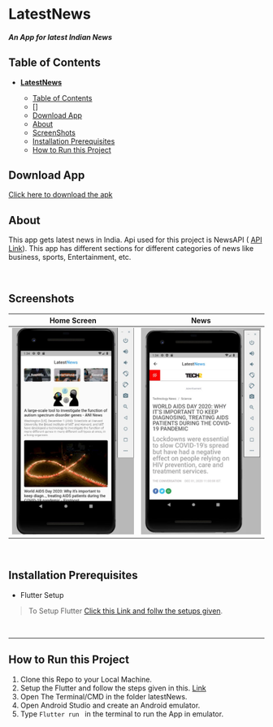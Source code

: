 # **LatestNews** 
#### *An App for latest Indian News*  


## Table of Contents
- [**LatestNews**](#latestnews)
     
  - [Table of Contents](#table-of-contents)
  - []
  - [Download App](#down)
  - [About](#about)
  - [ScreenShots](#website-demo)
  - [Installation Prerequisites](#installation-prerequisites)
  - [How to Run this Project](#how-to-run-this-project)
     




## Download App
[Click here to download the apk](https://drive.google.com/file/d/1yKEMFvd9vUgt45l6lb5oyuTKKWxeR5St/view?usp=sharing) 



## About
This app gets latest news in India. Api used for this project is NewsAPI ( [API Link](https://newsapi.org/)). This app has different sections for different categories of news like business, sports, Entertainment, etc.
 
</br>


## Screenshots


Home Screen             |  News
:-------------------------:|:-------------------------:
![](assets/screenshots/1.jpg)  |  ![](assets/screenshots/2.jpg)

</br>


## Installation Prerequisites
- Flutter Setup
>To Setup Flutter [Click this Link and follw the setups given](https://flutter.dev/docs/get-started/install).

</br>

---

## How to Run this Project
1. Clone this Repo to your Local Machine.
2. Setup the Flutter and follow the steps given in this. [Link](https://flutter.dev/docs/get-started/install)
3. Open The Terminal/CMD in the folder latestNews.
4. Open Android Studio and create an Android emulator.
5. Type ```Flutter run ``` in the terminal to run the App in emulator.



